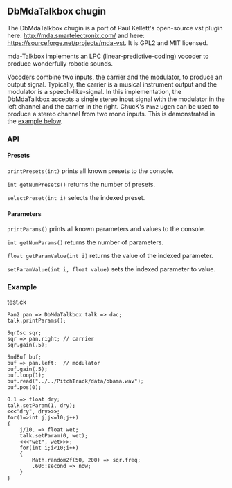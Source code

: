 ## DbMdaTalkbox chugin

The DbMdaTalkbox chugin is a port of Paul Kellett's open-source
vst plugin here: http://mda.smartelectronix.com/ and
here: https://sourceforge.net/projects/mda-vst. It is
GPL2 and MIT licensed.

mda-Talkbox implements an LPC (linear-predictive-coding) vocoder to
produce wonderfully robotic sounds.  

Vocoders combine two inputs, the carrier and the modulator, to produce
an output signal.  Typically, the carrier is a musical instrument output
and the modulator is a speech-like-signal.  In this implementation,
the DbMdaTalkbox accepts a single stereo input signal with the modulator
in the left channel and the carrier in the right.  ChucK's `Pan2` ugen
can be used to produce a stereo channel from two mono inputs. This
is demonstrated in the [example below](#Example).

### API

#### Presets

`printPresets(int)` prints all known presets to the console.

`int getNumPresets()` returns the number of presets.
 
`selectPreset(int i)` selects the indexed preset.

#### Parameters

`printParams()` prints all known parameters and values to the console.

`int getNumParams()` returns the number of parameters.

`float getParamValue(int i)` returns the value of the indexed parameter.

`setParamValue(int i, float value)` sets the indexed parameter to value.

### Example

test.ck

```ck
Pan2 pan => DbMdaTalkbox talk => dac;
talk.printParams();

SqrOsc sqr;
sqr => pan.right; // carrier
sqr.gain(.5);

SndBuf buf;
buf => pan.left;  // modulator
buf.gain(.5);
buf.loop(1);
buf.read("../../PitchTrack/data/obama.wav");
buf.pos(0);

0.1 => float dry;
talk.setParam(1, dry);
<<<"dry", dry>>>;
for(1=>int j;j<=10;j++)
{
    j/10. => float wet; 
    talk.setParam(0, wet);
    <<<"wet", wet>>>;
    for(int i;i<10;i++)
    {
        Math.random2f(50, 200) => sqr.freq;
        .60::second => now;
    }
}
```
